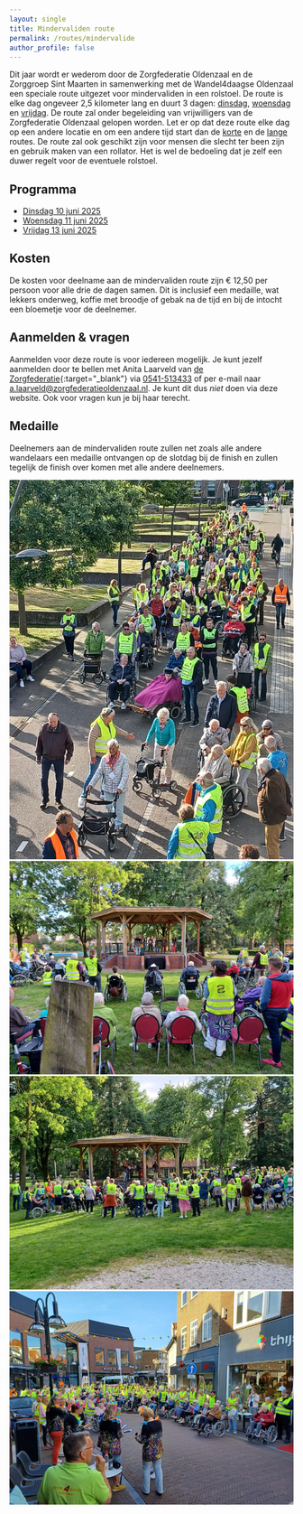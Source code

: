 ```yaml
---
layout: single
title: Mindervaliden route
permalink: /routes/mindervalide
author_profile: false
---
```


Dit jaar wordt er wederom door de Zorgfederatie Oldenzaal en de Zorggroep Sint Maarten in samenwerking met de Wandel4daagse Oldenzaal een speciale route uitgezet voor mindervaliden in een rolstoel. De route is elke dag ongeveer 2,5 kilometer lang en duurt 3 dagen: [dinsdag](/routes/mindervalide/dinsdag), [woensdag](/routes/mindervalide/woensdag) en [vrijdag](/routes/mindervalide/vrijdag). De route zal onder begeleiding van vrijwilligers van de Zorgfederatie Oldenzaal gelopen worden. Let er op dat deze route elke dag op een andere locatie en om een andere tijd start dan de [korte](/kort) en de [lange](/lang) routes. De route zal ook geschikt zijn voor mensen die slecht ter been zijn en gebruik maken van een rollator. Het is wel de bedoeling dat je zelf een duwer regelt voor de eventuele rolstoel.  

## Programma
- [Dinsdag 10 juni 2025](/routes/mindervalide/dinsdag)
- [Woensdag 11 juni 2025](/routes/mindervalide/woensdag)
- [Vrijdag 13 juni 2025](/routes/mindervalide/vrijdag)

## Kosten
De kosten voor deelname aan de mindervaliden route zijn € 12,50 per persoon voor alle drie de dagen samen. Dit is inclusief een medaille, wat lekkers onderweg, koffie met broodje of gebak na de tijd en bij de intocht een bloemetje voor de deelnemer.  

## Aanmelden & vragen
Aanmelden voor deze route is voor iedereen mogelijk. Je kunt jezelf aanmelden door te bellen met Anita Laarveld van [de Zorgfederatie](https://www.zorgfederatieoldenzaal.nl/portal-over-het-bedrijf/contact){:target="_blank"} via [0541-513433](tel:+31541513433) of per e-mail naar [a.laarveld@zorgfederatieoldenzaal.nl](mailto:a.laarveld@zorgfederatieoldenzaal.nl?subject=Aanmelden%20Mindervaliden3Daagse). Je kunt dit dus _niet_ doen via deze website. Ook voor vragen kun je bij haar terecht.  

## Medaille
Deelnemers aan de mindervaliden route zullen net zoals alle andere wandelaars een medaille ontvangen op de slotdag bij de finish en zullen tegelijk de finish over komen met alle andere deelnemers.  

![Sfeerimpressie mindervaliden3daagse - Foto 1](/assets/images/mindervalidensfeerimpressie1.jpg)  
![Sfeerimpressie mindervaliden3daagse - Foto 2](/assets/images/mindervalidensfeerimpressie2.jpg)  
![Sfeerimpressie mindervaliden3daagse - Foto 3](/assets/images/mindervalidensfeerimpressie3.jpg)  
![Sfeerimpressie mindervaliden3daagse - Foto 4](/assets/images/mindervalidensfeerimpressie4.jpg)  